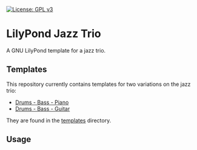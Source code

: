 [![License: GPL v3](https://img.shields.io/badge/License-GPLv3-blue.svg)](https://www.gnu.org/licenses/gpl-3.0)


# LilyPond Jazz Trio

A GNU LilyPond template for a jazz trio. 

## Templates

This repository currently contains templates for two variations on the jazz trio: 

- [Drums - Bass - Piano]()
- [Drums - Bass - Guitar]()

They are found in the [templates](./templates) directory. 

## Usage 

